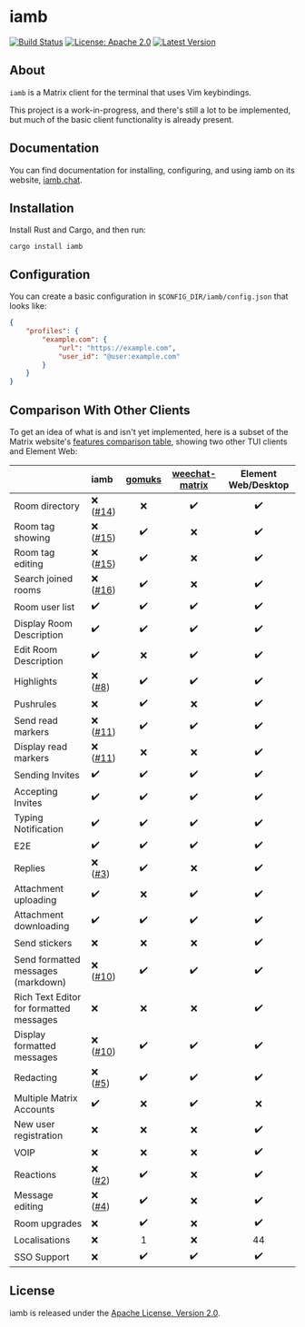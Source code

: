 # iamb

[![Build Status](https://github.com/ulyssa/iamb/workflows/CI/badge.svg)](https://github.com/ulyssa/iamb/actions?query=workflow%3ACI+)
[![License: Apache 2.0](https://img.shields.io/crates/l/iamb.svg?logo=apache)](https://crates.io/crates/iamb)
[![Latest Version](https://img.shields.io/crates/v/iamb.svg?logo=rust)](https://crates.io/crates/iamb)

## About

`iamb` is a Matrix client for the terminal that uses Vim keybindings.

This project is a work-in-progress, and there's still a lot to be implemented,
but much of the basic client functionality is already present.

## Documentation

You can find documentation for installing, configuring, and using iamb on its
website, [iamb.chat].

## Installation

Install Rust and Cargo, and then run:

```
cargo install iamb
```

## Configuration

You can create a basic configuration in `$CONFIG_DIR/iamb/config.json` that looks like:

```json
{
    "profiles": {
        "example.com": {
            "url": "https://example.com",
            "user_id": "@user:example.com"
        }
    }
}
```

## Comparison With Other Clients

To get an idea of what is and isn't yet implemented, here is a subset of the
Matrix website's [features comparison table][client-comparison-matrix], showing
two other TUI clients and Element Web:

|                                         | iamb               | [gomuks]           | [weechat-matrix]   | Element Web/Desktop |
| --------------------------------------- | :----------------- | :----------------: | :----------------: | :-----------------: |
| Room directory                          | :x: ([#14])        | :x:                | :heavy_check_mark: | :heavy_check_mark:  |
| Room tag showing                        | :x: ([#15])        | :heavy_check_mark: | :x:                | :heavy_check_mark:  |
| Room tag editing                        | :x: ([#15])        | :heavy_check_mark: | :x:                | :heavy_check_mark:  |
| Search joined rooms                     | :x: ([#16])        | :heavy_check_mark: | :x:                | :heavy_check_mark:  |
| Room user list                          | :heavy_check_mark: | :heavy_check_mark: | :heavy_check_mark: | :heavy_check_mark:  |
| Display Room Description                | :heavy_check_mark: | :heavy_check_mark: | :heavy_check_mark: | :heavy_check_mark:  |
| Edit Room Description                   | :heavy_check_mark: | :x:                | :heavy_check_mark: | :heavy_check_mark:  |
| Highlights                              | :x: ([#8])         | :heavy_check_mark: | :heavy_check_mark: | :heavy_check_mark:  |
| Pushrules                               | :x:                | :heavy_check_mark: | :x:                | :heavy_check_mark:  |
| Send read markers                       | :x: ([#11])        | :heavy_check_mark: | :heavy_check_mark: | :heavy_check_mark:  |
| Display read markers                    | :x: ([#11])        | :x:                | :x:                | :heavy_check_mark:  |
| Sending Invites                         | :heavy_check_mark: | :heavy_check_mark: | :heavy_check_mark: | :heavy_check_mark:  |
| Accepting Invites                       | :heavy_check_mark: | :heavy_check_mark: | :heavy_check_mark: | :heavy_check_mark:  |
| Typing Notification                     | :heavy_check_mark: | :heavy_check_mark: | :heavy_check_mark: | :heavy_check_mark:  |
| E2E                                     | :heavy_check_mark: | :heavy_check_mark: | :heavy_check_mark: | :heavy_check_mark:  |
| Replies                                 | :x: ([#3])         | :heavy_check_mark: | :x:                | :heavy_check_mark:  |
| Attachment uploading                    | :heavy_check_mark: | :x:                | :heavy_check_mark: | :heavy_check_mark:  |
| Attachment downloading                  | :heavy_check_mark: | :heavy_check_mark: | :heavy_check_mark: | :heavy_check_mark:  |
| Send stickers                           | :x:                | :x:                | :x:                | :heavy_check_mark:  |
| Send formatted messages (markdown)      | :x: ([#10])        | :heavy_check_mark: | :heavy_check_mark: | :heavy_check_mark:  |
| Rich Text Editor for formatted messages | :x:                | :x:                | :x:                | :heavy_check_mark:  |
| Display formatted messages              | :x: ([#10])        | :heavy_check_mark: | :heavy_check_mark: | :heavy_check_mark:  |
| Redacting                               | :x: ([#5])         | :heavy_check_mark: | :heavy_check_mark: | :heavy_check_mark:  |
| Multiple Matrix Accounts                | :heavy_check_mark: | :x:                | :heavy_check_mark: | :x:                 |
| New user registration                   | :x:                | :x:                | :x:                | :heavy_check_mark:  |
| VOIP                                    | :x:                | :x:                | :x:                | :heavy_check_mark:  |
| Reactions                               | :x: ([#2])         | :heavy_check_mark: | :x:                | :heavy_check_mark:  |
| Message editing                         | :x: ([#4])         | :heavy_check_mark: | :x:                | :heavy_check_mark:  |
| Room upgrades                           | :x:                | :heavy_check_mark: | :x:                | :heavy_check_mark:  |
| Localisations                           | :x:                | 1                  | :x:                | 44                  |
| SSO Support                             | :x:                | :heavy_check_mark: | :heavy_check_mark: | :heavy_check_mark:  |
                                                                                       
## License

iamb is released under the [Apache License, Version 2.0].

[Apache License, Version 2.0]: https://github.com/ulyssa/iamb/blob/master/LICENSE
[client-comparison-matrix]: https://matrix.org/clients-matrix/
[iamb.chat]: https://iamb.chat
[gomuks]: https://github.com/tulir/gomuks
[weechat-matrix]: https://github.com/poljar/weechat-matrix
[#2]: https://github.com/ulyssa/iamb/issues/2
[#3]: https://github.com/ulyssa/iamb/issues/3
[#4]: https://github.com/ulyssa/iamb/issues/4
[#5]: https://github.com/ulyssa/iamb/issues/5
[#6]: https://github.com/ulyssa/iamb/issues/6
[#7]: https://github.com/ulyssa/iamb/issues/7
[#8]: https://github.com/ulyssa/iamb/issues/8
[#9]: https://github.com/ulyssa/iamb/issues/9
[#10]: https://github.com/ulyssa/iamb/issues/10
[#11]: https://github.com/ulyssa/iamb/issues/11
[#12]: https://github.com/ulyssa/iamb/issues/12
[#13]: https://github.com/ulyssa/iamb/issues/13
[#14]: https://github.com/ulyssa/iamb/issues/14
[#15]: https://github.com/ulyssa/iamb/issues/15
[#16]: https://github.com/ulyssa/iamb/issues/16
